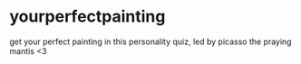 # yourperfectpainting
get your perfect painting in this personality quiz, led by picasso the praying mantis &lt;3
